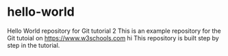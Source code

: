 # hello-world
Hello World repository for Git tutorial 2
This is an example repository for the Git tutoial on https://www.w3schools.com
hi 
This repository is built step by step in the tutorial. 